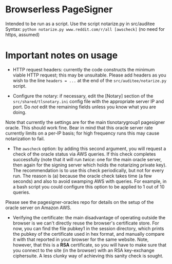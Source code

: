 # Browserless PageSigner

Intended to be run as a script.
Use the script notarize.py in src/auditee
Syntax: `python notarize.py www.reddit.com/r/all [awscheck]` (no need for https, assumed)

Important notes on usage
========================

* HTTP request headers: currently the code constructs the minimum viable HTTP request; this may be unsuitable.
Please add headers as you wish to the line `headers = ...` at the end of the `src/auditee/notarize.py` script.

* Configure the notary: if necessary, edit the \[Notary\] section of the `src/shared/tlsnotary.ini` config file with
the appropriate server IP and port. Do *not* edit the remaining fields unless you know what you are doing.

Note that currently the settings are for the main tlsnotarygroup1 pagesigner oracle. This should work fine.
Bear in mind that this oracle server rate currently limits on a per-IP basis; for high frequency runs this may cause notarization to fail.

* The `awscheck` option: by adding this second argument, you will request a check of the oracle status via AWS queries.
If this check completes successfully (note that it will run *twice*: one for the main oracle server, then again for the signing server which holds the notarizing private key).
The recommendation is to use this check periodically, but not for every run. The reason is (a) because the oracle check takes time (a few seconds) 
and also to avoid swamping AWS with queries. For example, in a bash script you could configure this option to be applied to 1 out of 10 queries.

Please see the pagesigner-oracles repo for details on the setup of the oracle server on Amazon AWS.

* Verifying the certificate: the main disadvantage of operating outside the browser is we can't
directly reuse the browser's certificate store. For now, you can find the file pubkey1 in the
session directory, which prints the pubkey of the certificate used in hex format, and manually compare it
with that reported in your browser for the same website. Note, however, that this is a **RSA** certificate,
so you will have to make sure that you connect to the site (in the browser) with an RSA key-exchange ciphersuite.
A less clunky way of achieving this sanity check is sought.


